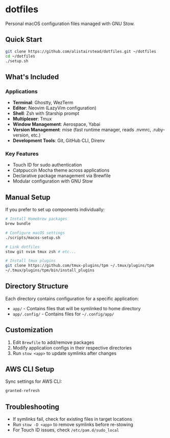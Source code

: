 # dotfiles

Personal macOS configuration files managed with GNU Stow.

## Quick Start

```bash
git clone https://github.com/alistairstead/dotfiles.git ~/dotfiles
cd ~/dotfiles
./setup.sh
```

## What's Included

### Applications
- **Terminal**: Ghostty, WezTerm
- **Editor**: Neovim (LazyVim configuration)
- **Shell**: Zsh with Starship prompt
- **Multiplexer**: Tmux
- **Window Management**: Aerospace, Yabai
- **Version Management**: mise (fast runtime manager, reads .nvmrc, .ruby-version, etc.)
- **Development Tools**: Git, GitHub CLI, Direnv

### Key Features
- Touch ID for sudo authentication
- Catppuccin Mocha theme across applications
- Declarative package management via Brewfile
- Modular configuration with GNU Stow

## Manual Setup

If you prefer to set up components individually:

```bash
# Install Homebrew packages
brew bundle

# Configure macOS settings
./scripts/macos-setup.sh

# Link dotfiles
stow git nvim tmux zsh # etc...

# Install tmux plugins
git clone https://github.com/tmux-plugins/tpm ~/.tmux/plugins/tpm
~/.tmux/plugins/tpm/bin/install_plugins
```

## Directory Structure

Each directory contains configuration for a specific application:
- `app/` - Contains files that will be symlinked to home directory
- `app/.config/` - Contains files for `~/.config/app/`

## Customization

1. Edit `Brewfile` to add/remove packages
2. Modify application configs in their respective directories
3. Run `stow <app>` to update symlinks after changes

## AWS CLI Setup

Sync settings for AWS CLI:
```bash
granted-refresh
```

## Troubleshooting

- If symlinks fail, check for existing files in target locations
- Run `stow -D <app>` to remove symlinks before re-stowing
- For Touch ID issues, check `/etc/pam.d/sudo_local`
